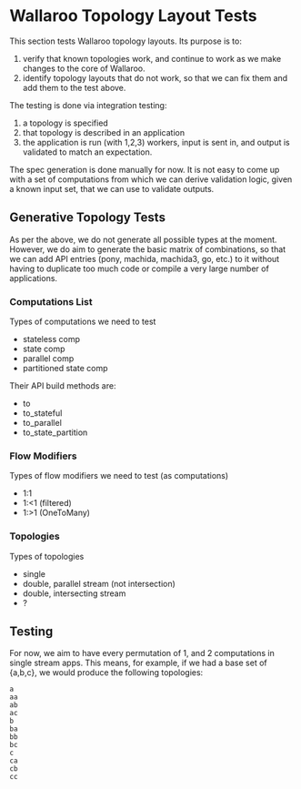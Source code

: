# Wallaroo Topology Layout Tests

This section tests Wallaroo topology layouts. Its purpose is to:
1. verify that known topologies work, and continue to work as we make changes to the core of Wallaroo.
2. identify topology layouts that do not work, so that we can fix them and add them to the test above.

The testing is done via integration testing:
1. a topology is specified
2. that topology is described in an application
3. the application is run (with 1,2,3) workers, input is sent in, and output is validated to match an expectation.

The spec generation is done manually for now.
It is not easy to come up with a set of computations from which we can derive validation logic, given a known input set, that we can use to validate outputs.


## Generative Topology Tests
As per the above, we do not generate all possible types at the moment. However, we do aim to generate the basic matrix of combinations, so that we can add API entries (pony, machida, machida3, go, etc.) to it without having to duplicate too much code or compile a very large number of applications.

### Computations List
Types of computations we need to test

- stateless comp
- state comp
- parallel comp
- partitioned state comp

Their API build methods are:
- to
- to_stateful
- to_parallel
- to_state_partition

### Flow Modifiers
Types of flow modifiers we need to test (as computations)

- 1:1
- 1:<1 (filtered)
- 1:>1 (OneToMany)

### Topologies
Types of topologies

- single
- double, parallel stream (not intersection)
- double, intersecting stream
- ?

## Testing
For now, we aim to have every permutation of 1, and 2 computations in single stream apps.
This means, for example, if we had a base set of {a,b,c}, we would produce the following topologies:

    a
    aa
    ab
    ac
    b
    ba
    bb
    bc
    c
    ca
    cb
    cc

